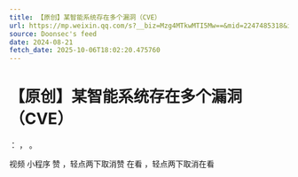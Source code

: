 ```yaml
---
title: 【原创】某智能系统存在多个漏洞（CVE）
url: https://mp.weixin.qq.com/s?__biz=Mzg4MTkwMTI5Mw==&mid=2247485318&idx=1&sn=f56ba882c31d5263a1898a8fd7b88acc
source: Doonsec's feed
date: 2024-08-21
fetch_date: 2025-10-06T18:02:20.475760
---
```


# 【原创】某智能系统存在多个漏洞（CVE）

：
，
。

视频
小程序
赞
，轻点两下取消赞
在看
，轻点两下取消在看